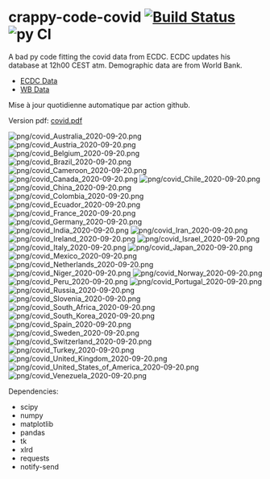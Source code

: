 # crappy-code-covid [![Build Status](https://cloud.drone.io/api/badges/a-lemonnier/crappy-code-covid/status.svg)](https://cloud.drone.io/a-lemonnier/crappy-code-covid) ![py CI](https://github.com/a-lemonnier/crappy-code-covid/workflows/py%20CI/badge.svg)
 
A bad py code fitting the covid data from ECDC. ECDC updates his database at 12h00 CEST atm. Demographic data are from World Bank.
 
- [ECDC Data](https://www.ecdc.europa.eu/en/publications-data/download-todays-data-geographic-distribution-covid-19-cases-worldwide)
- [WB Data](https://data.worldbank.org/indicator/sp.pop.totl)
 
 
Mise à jour quotidienne automatique par action github.
 
Version pdf: [covid.pdf](https://github.com/a-lemonnier/crappy-code-covid/raw/master/covid.pdf)
 
![png/covid_Australia_2020-09-20.png](png/covid_Australia_2020-09-20.png)
![png/covid_Austria_2020-09-20.png](png/covid_Austria_2020-09-20.png)
![png/covid_Belgium_2020-09-20.png](png/covid_Belgium_2020-09-20.png)
![png/covid_Brazil_2020-09-20.png](png/covid_Brazil_2020-09-20.png)
![png/covid_Cameroon_2020-09-20.png](png/covid_Cameroon_2020-09-20.png)
![png/covid_Canada_2020-09-20.png](png/covid_Canada_2020-09-20.png)
![png/covid_Chile_2020-09-20.png](png/covid_Chile_2020-09-20.png)
![png/covid_China_2020-09-20.png](png/covid_China_2020-09-20.png)
![png/covid_Colombia_2020-09-20.png](png/covid_Colombia_2020-09-20.png)
![png/covid_Ecuador_2020-09-20.png](png/covid_Ecuador_2020-09-20.png)
![png/covid_France_2020-09-20.png](png/covid_France_2020-09-20.png)
![png/covid_Germany_2020-09-20.png](png/covid_Germany_2020-09-20.png)
![png/covid_India_2020-09-20.png](png/covid_India_2020-09-20.png)
![png/covid_Iran_2020-09-20.png](png/covid_Iran_2020-09-20.png)
![png/covid_Ireland_2020-09-20.png](png/covid_Ireland_2020-09-20.png)
![png/covid_Israel_2020-09-20.png](png/covid_Israel_2020-09-20.png)
![png/covid_Italy_2020-09-20.png](png/covid_Italy_2020-09-20.png)
![png/covid_Japan_2020-09-20.png](png/covid_Japan_2020-09-20.png)
![png/covid_Mexico_2020-09-20.png](png/covid_Mexico_2020-09-20.png)
![png/covid_Netherlands_2020-09-20.png](png/covid_Netherlands_2020-09-20.png)
![png/covid_Niger_2020-09-20.png](png/covid_Niger_2020-09-20.png)
![png/covid_Norway_2020-09-20.png](png/covid_Norway_2020-09-20.png)
![png/covid_Peru_2020-09-20.png](png/covid_Peru_2020-09-20.png)
![png/covid_Portugal_2020-09-20.png](png/covid_Portugal_2020-09-20.png)
![png/covid_Russia_2020-09-20.png](png/covid_Russia_2020-09-20.png)
![png/covid_Slovenia_2020-09-20.png](png/covid_Slovenia_2020-09-20.png)
![png/covid_South_Africa_2020-09-20.png](png/covid_South_Africa_2020-09-20.png)
![png/covid_South_Korea_2020-09-20.png](png/covid_South_Korea_2020-09-20.png)
![png/covid_Spain_2020-09-20.png](png/covid_Spain_2020-09-20.png)
![png/covid_Sweden_2020-09-20.png](png/covid_Sweden_2020-09-20.png)
![png/covid_Switzerland_2020-09-20.png](png/covid_Switzerland_2020-09-20.png)
![png/covid_Turkey_2020-09-20.png](png/covid_Turkey_2020-09-20.png)
![png/covid_United_Kingdom_2020-09-20.png](png/covid_United_Kingdom_2020-09-20.png)
![png/covid_United_States_of_America_2020-09-20.png](png/covid_United_States_of_America_2020-09-20.png)
![png/covid_Venezuela_2020-09-20.png](png/covid_Venezuela_2020-09-20.png)
 
Dependencies:
- scipy
- numpy
- matplotlib
- pandas
- tk
- xlrd
- requests
- notify-send
